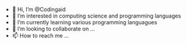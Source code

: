 - 👋 Hi, I’m @Codingaid
- 👀 I’m interested in computing science and programming languages
- 🌱 I’m currently learning various programming languagues
- 💞️ I’m looking to collaborate on ...
- 📫 How to reach me ...

<!---
Codingaid/Codingaid is a ✨ special ✨ repository because its `README.md` (this file) appears on your GitHub profile.
You can click the Preview link to take a look at your changes.
--->
